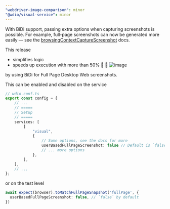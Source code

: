 ```yaml
---
"webdriver-image-comparison": minor
"@wdio/visual-service": minor
---
```


With BiDi support, passing extra options when capturing screenshots is possible.
For example, full-page screenshots can now be generated more easily — see the [browsingContextCaptureScreenshot](https://webdriver.io/docs/api/webdriverBidi#browsingcontextcapturescreenshot) docs.

This release
- simplifies logic
- speeds up execution with more than 50% 🚀 🤯   ![image](https://github.com/user-attachments/assets/394ad1d6-bbc7-42dd-b93b-ff7eb5a80429)

by using BiDi for Full Page Desktop Web screenshots.

This can be enabled and disabled on the service

```ts
// wdio.conf.ts
export const config = {
    // ...
    // =====
    // Setup
    // =====
    services: [
        [
            "visual",
            {
                // Some options, see the docs for more
                userBasedFullPageScreenshot: false // Default is `false
                // ... more options
            },
        ],
    ],
    // ...
};
```

or on the test level

```ts
await expect(browser).toMatchFullPageSnapshot('fullPage', {
  userBasedFullPageScreenshot: false, // `false` by default
})
```

